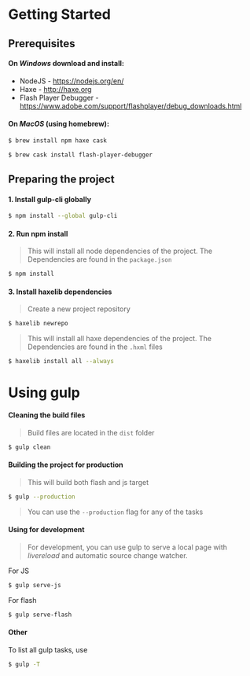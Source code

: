 # Getting Started

## Prerequisites

#### On *Windows* download and install:

 - NodeJS - https://nodejs.org/en/
 - Haxe - http://haxe.org
 - Flash Player Debugger - https://www.adobe.com/support/flashplayer/debug_downloads.html

#### On *MacOS* (using homebrew):

```sh
$ brew install npm haxe cask
```

```sh
$ brew cask install flash-player-debugger
```

## Preparing the project

#### 1. Install gulp-cli globally

```sh
$ npm install --global gulp-cli
```

#### 2. Run npm install

> This will install all node dependencies of the project. The Dependencies are found in the `package.json`

```sh
$ npm install
```

#### 3. Install haxelib dependencies

> Create a new project repository

```sh
$ haxelib newrepo
```

> This will install all haxe dependencies of the project. The Dependencies are found in the `.hxml` files

```sh
$ haxelib install all --always
```

# Using gulp

#### Cleaning the build files

> Build files are located in the `dist` folder

```sh
$ gulp clean
```

#### Building the project for production

> This will build both flash and js target

```sh
$ gulp --production
```

> You can use the `--production` flag for any of the tasks

#### Using for development

> For development, you can use gulp to serve a local page with _livereload_ and automatic source change watcher.

For JS
```sh
$ gulp serve-js
```

For flash
```sh
$ gulp serve-flash
```

#### Other

To list all gulp tasks, use
```sh
$ gulp -T
```
